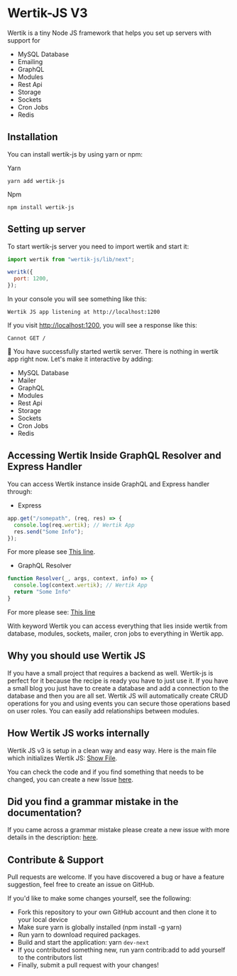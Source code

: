 # Wertik-JS V3

Wertik is a tiny Node JS framework that helps you set up servers with support for

- MySQL Database
- Emailing
- GraphQL
- Modules
- Rest Api
- Storage
- Sockets
- Cron Jobs
- Redis

## Installation

You can install wertik-js by using yarn or npm:

Yarn

```
yarn add wertik-js
```

Npm

```
npm install wertik-js
```

## Setting up server

To start wertik-js server you need to import wertik and start it:

```js
import wertik from "wertik-js/lib/next";

weritk({
  port: 1200,
});
```

In your console you will see something like this:

```log
Wertik JS app listening at http://localhost:1200
```

If you visit [http://localhost:1200](http://localhost:1200), you will see a response like this:

```log
Cannot GET /
```

🚀 You have successfully started wertik server. There is nothing in wertik app right now. Let's make it interactive by adding:

- MySQL Database
- Mailer
- GraphQL
- Modules
- Rest Api
- Storage
- Sockets
- Cron Jobs
- Redis

## Accessing Wertik Inside GraphQL Resolver and Express Handler

You can access Wertik instance inside GraphQL and Express handler through:

- Express

```javascript
app.get("/somepath", (req, res) => {
  console.log(req.wertik); // Wertik App
  res.send("Some Info");
});
```

For more please see [This line](https://github.com/Uconnect-Technologies/wertik-js/blob/master/src/next/index.ts#:~:text=req.wertik%20%3D%20wertikApp%3B).

- GraphQL Resolver

```javascript
function Resolver(_, args, context, info) => {
  console.log(context.wertik); // Wertik App
  return "Some Info"
}
```

For more please see: [This line](<https://github.com/Uconnect-Technologies/wertik-js/blob/master/src/next/graphql/index.ts#:~:text=context%3A%20async%20()%20%3D%3E%20%7B>)

With keyword Wertik you can access everything that lies inside wertik from database, modules, sockets, mailer, cron jobs to everything in Wertik app.

## Why you should use Wertik JS

If you have a small project that requires a backend as well. Wertik-js is perfect for it because the recipe is ready you have to just use it. If you have a small blog you just have to create a database and add a connection to the database and then you are all set. Wertik JS will automatically create CRUD operations for you and using events you can secure those operations based on user roles. You can easily add relationships between modules.

## How Wertik JS works internally

Wertik JS v3 is setup in a clean way and easy way. Here is the main file which initializes Wertik JS: [Show File](https://github.com/Uconnect-Technologies/wertik-js/blob/master/src/next/index.ts).

You can check the code and if you find something that needs to be changed, you can create a new Issue [here](https://github.com/Uconnect-Technologies/wertik-js/issues/new).

## Did you find a grammar mistake in the documentation?

If you came across a grammar mistake please create a new issue with more details in the description: [here](https://github.com/Uconnect-Technologies/wertik-js/issues/new?title=I%20have%20found%20a%20grammar%20mistake).

## Contribute & Support

Pull requests are welcome. If you have discovered a bug or have a feature suggestion, feel free to create an issue on GitHub.

If you'd like to make some changes yourself, see the following:

- Fork this repository to your own GitHub account and then clone it to your local device
- Make sure yarn is globally installed (npm install -g yarn)
- Run yarn to download required packages.
- Build and start the application: yarn `dev-next`
- If you contributed something new, run yarn contrib:add <your GitHub username> <contribution type> to add yourself to the contributors list
- Finally, submit a pull request with your changes!
